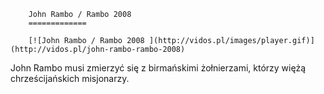 
        John Rambo / Rambo 2008 
        =============
        
        [![John Rambo / Rambo 2008 ](http://vidos.pl/images/player.gif)](http://vidos.pl/john-rambo-rambo-2008)
        
        
 John Rambo musi zmierzyć się z birmańskimi żołnierzami, którzy więżą chrześcijańskich misjonarzy.
    